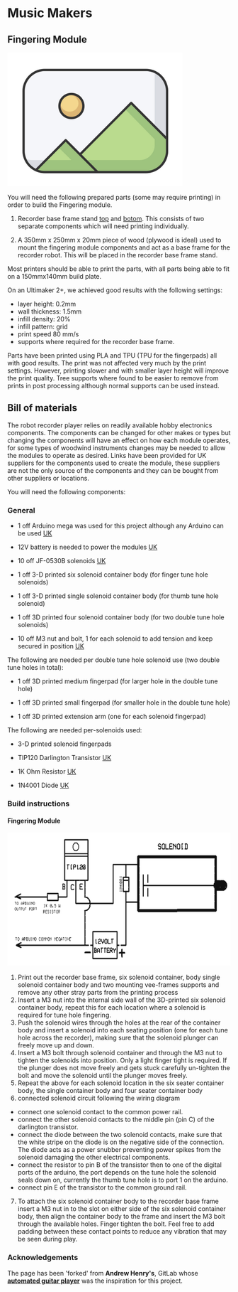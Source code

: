 # Music Makers

## Fingering Module


<p float="left">
  <img src="../../Documents/placeholder_image.png" height="300" />
</p>

You will need the following prepared parts (some may require printing) in order to build the Fingering module.

1) Recorder base frame stand [top](recorder_base_frame_stand_top_slider.stl) and [botom](recorder_base_frame_stand_bottom.stl). This consists of two separate components which will need printing individually.

2) A 350mm x 250mm x 20mm piece of wood (plywood is ideal) used to mount the fingering module components and act as a base frame for the recorder robot. This will be placed in the recorder base frame stand.

Most printers should be able to print the parts, with all parts being able to fit on a 150mmx140mm build plate.

On an Ultimaker 2+, we achieved good results with the following settings:

- layer height: 0.2mm
- wall thickness: 1.5mm
- infill density: 20%
- infill pattern: grid
- print speed 80 mm/s
- supports where required for the recorder base frame.

Parts have been printed using PLA and TPU (TPU for the fingerpads) all with good results. The print was not affected very much by the print settings. However, printing slower and with smaller layer height will improve the print quality. Tree supports where found to be easier to remove from prints in post processing although normal supports can be used instead. 


## Bill of materials
The robot recorder player relies on readily available hobby electronics components. The components can be changed for other makes or types but changing the components will have an effect on how each module operates, for some types of woodwind instruments changes may be needed to allow the modules to operate as desired. Links have been provided for UK suppliers for the components used to create the module, these suppliers are not the only source of the components and they can be bought from other suppliers or locations. 

You will need the following components:

### General

- 1 off Arduino mega was used for this project although any Arduino can be used [UK](https://www.amazon.co.uk/ELEGOO-Controller-ATmega2560-ATMEGA16U2-Compatible/dp/B06XKMZ3T9/ref=sr_1_1_sspa?dchild=1&keywords=Arduino+mega&qid=1614255721&sr=8-1-spons&psc=1&spLa=ZW5jcnlwdGVkUXVhbGlmaWVyPUEzM1FEMENJVzdIVEk4JmVuY3J5cHRlZElkPUEwNTU1OTQ0MjQ4N0QxTTZZNFdDUCZlbmNyeXB0ZWRBZElkPUEwMzI4MTAzMTlYOUw0TUpKUThYMiZ3aWRnZXROYW1lPXNwX2F0ZiZhY3Rpb249Y2xpY2tSZWRpcmVjdCZkb05vdExvZ0NsaWNrPXRydWU=)

- 12V battery is needed to power the modules [UK](https://www.amazon.co.uk/SUNPADOW-Battery-Airplane-Quadcopter-Helicopter/dp/B08Q79M7QB/ref=sr_1_2?dchild=1&keywords=12V+LIPO&qid=1614255912&sr=8-2)

- 10 off JF-0530B solenoids [UK](https://www.amazon.co.uk/Rtengtunn-JF-0530B-Push-Pull-Gangbei-0530B-Electromagnet/dp/B08291L2XL/ref=sr_1_7?dchild=1&keywords=JF-0530B&qid=1614263171&sr=8-7)

- 1 off 3-D printed six solenoid container body (for finger tune hole solenoids)

- 1 off 3-D printed single solenoid container body (for thumb tune hole solenoid)

- 1 off 3D printed four solenoid container body (for two double tune hole solenoids)

- 10 off M3 nut and bolt, 1 for each solenoid to add tension and keep secured in position [UK](https://www.amazon.co.uk/Screw-Bolts-Stainless-Steel-340pcs/dp/B08RRW6B3H/ref=sr_1_12?dchild=1&keywords=M3+nut+and+bolt&qid=1614263398&sr=8-12)


The following are needed per double tune hole solenoid use (two double tune holes in total):

- 1 off 3D printed medium fingerpad (for larger hole in the double tune hole)

- 1 off 3D printed small fingerpad (for smaller hole in the double tune hole)

- 1 off 3D printed extension arm (one for each solenoid fingerpad)


The following are needed per-solenoids used:
- 3-D printed solenoid fingerpads

- TIP120 Darlington Transistor [UK](https://www.amazon.co.uk/BOJACK-Epitaxial-Transistor-Darlington-Transistors/dp/B08D8SJPCG/ref=sr_1_4?dchild=1&keywords=TIP120+Darlington+Transistor&qid=1614263478&sr=8-4)

- 1K Ohm Resistor [UK](https://www.amazon.co.uk/sourcing-map-Metal-Resistors-Tolerances/dp/B07LGM23Y4/ref=sr_1_10?dchild=1&keywords=1K+Ohm+Resistor&qid=1614263525&sr=8-10)

- 1N4001 Diode [UK](https://www.amazon.co.uk/ExcLent-100Pcs-1N4001-50V-Diode/dp/B07J3ZT55G/ref=sr_1_8?dchild=1&keywords=1N4001+Diode&qid=1614263550&sr=8-8)


### Build instructions

#### Fingering Module
<p float="left">
  <img src="../../Documents/singleSolenoidWiringDiagram.PNG" height="300" />
</p>

1. Print out the recorder base frame, six solenoid container, body single solenoid container body and two mounting vee-frames
supports and remove any other stray parts from the printing process
2. Insert a M3 nut into the internal side wall of the 3D-printed six solenoid container body, repeat this for each
location where a solenoid is required for tune hole fingering. 
3. Push the solenoid wires through the holes at the rear of the container body and insert a solenoid into each seating position (one for each tune hole across the recorder), making sure that the solenoid plunger can freely move up and down. 
4. Insert a M3 bolt through solenoid container and through the M3 nut to tighten the solenoids into position. Only a light finger tight is required. If the plunger does not move freely and gets stuck carefully un-tighten the bolt and move the solenoid until the plunger moves freely.
5. Repeat the above for each solenoid location in the six seater container body, the single container body and four seater container body
6. connected solenoid circuit following the wiring diagram 
 -   connect one solenoid contact to the common power rail.
 -   connect the other solenoid contacts to the middle pin (pin C) of the darlington transistor.
 -   connect the diode between the two solenoid contacts, make sure that the
white stripe on the diode is on the negative side of the connection. The
diode acts as a power snubber preventing power spikes from the solenoid
damaging the other electrical components.
-   connect the resistor to pin B of the transistor then to one of the digital
ports of the arduino, the port depends on the tune hole the solenoid seals
down on, currently the thumb tune hole is to port 1 on the arduino.
-   connect pin E of the transistor to the common ground rail.
7. To attach the six solenoid container body to the recorder base frame insert a M3 nut in to the slot on either
side of the six solenoid container body, then align the container body to the frame and insert
the M3 bolt through the available holes. Finger tighten the bolt. Feel free to add padding between these contact points to reduce any vibration that may be seen during play. 


### Acknowledgements
The page has been 'forked' from <b>Andrew Henry's</b>, GitLab whose <b><a href="https://gitlab.com/Andrew_Henry/automated-guitar">automated guitar player</a></b> was the inspiration for this project. 


